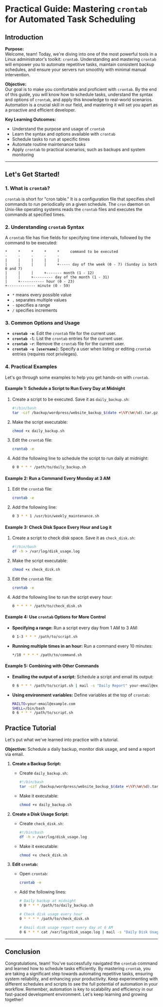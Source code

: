 # Practical Guide: Mastering `crontab` for Automated Task Scheduling

## Introduction

**Purpose:**  
Welcome, team! Today, we're diving into one of the most powerful tools in a Linux administrator's toolkit: `crontab`. Understanding and mastering `crontab` will empower you to automate repetitive tasks, maintain consistent backup schedules, and ensure your servers run smoothly with minimal manual intervention.

**Objective:**  
Our goal is to make you comfortable and proficient with `crontab`. By the end of this guide, you will know how to schedule tasks, understand the syntax and options of `crontab`, and apply this knowledge to real-world scenarios. Automation is a crucial skill in our field, and mastering it will set you apart as a proactive and efficient developer.

**Key Learning Outcomes:**

- Understand the purpose and usage of `crontab`
- Learn the syntax and options available with `crontab`
- Schedule tasks to run at specific times
- Automate routine maintenance tasks
- Apply `crontab` to practical scenarios, such as backups and system monitoring

---

## Let's Get Started!

### 1. What is `crontab`?

`crontab` is short for "cron table." It is a configuration file that specifies shell commands to run periodically on a given schedule. The `cron` daemon on Unix-like operating systems reads the `crontab` files and executes the commands at specified times.

### 2. Understanding `crontab` Syntax

A `crontab` file has five fields for specifying time intervals, followed by the command to be executed:

```
*     *     *     *     *     command to be executed
-     -     -     -     -
|     |     |     |     |
|     |     |     |     +----- day of the week (0 - 7) (Sunday is both 0 and 7)
|     |     |     +------- month (1 - 12)
|     |     +--------- day of the month (1 - 31)
|     +----------- hour (0 - 23)
+------------- minute (0 - 59)
```

- `*` means every possible value
- `,` separates multiple values
- `-` specifies a range
- `/` specifies increments

### 3. Common Options and Usage

- **`crontab -e`**: Edit the `crontab` file for the current user.
- **`crontab -l`**: List the `crontab` entries for the current user.
- **`crontab -r`**: Remove the `crontab` file for the current user.
- **`crontab -u [username]`**: Specify a user when listing or editing `crontab` entries (requires root privileges).

### 4. Practical Examples

Let's go through some examples to help you get hands-on with `crontab`.

#### Example 1: Schedule a Script to Run Every Day at Midnight

1. Create a script to be executed. Save it as `daily_backup.sh`:

    ```bash
    #!/bin/bash
    tar -czf /backup/wordpress/website_backup_$(date +\%Y\%m\%d).tar.gz -C /var/www/website/ .
    ```

2. Make the script executable:

    ```bash
    chmod +x daily_backup.sh
    ```

3. Edit the `crontab` file:

    ```bash
    crontab -e
    ```

4. Add the following line to schedule the script to run daily at midnight:

    ```bash
    0 0 * * * /path/to/daily_backup.sh
    ```

#### Example 2: Run a Command Every Monday at 3 AM

1. Edit the `crontab` file:

    ```bash
    crontab -e
    ```

2. Add the following line:

    ```bash
    0 3 * * 1 /usr/bin/weekly_maintenance.sh
    ```

#### Example 3: Check Disk Space Every Hour and Log it

1. Create a script to check disk space. Save it as `check_disk.sh`:

    ```bash
    #!/bin/bash
    df -h > /var/log/disk_usage.log
    ```

2. Make the script executable:

    ```bash
    chmod +x check_disk.sh
    ```

3. Edit the `crontab` file:

    ```bash
    crontab -e
    ```

4. Add the following line to run the script every hour:

    ```bash
    0 * * * * /path/to/check_disk.sh
    ```

#### Example 4: Use `crontab` Options for More Control

- **Specifying a range:** Run a script every day from 1 AM to 3 AM:

    ```bash
    0 1-3 * * * /path/to/script.sh
    ```

- **Running multiple times in an hour:** Run a command every 10 minutes:

    ```bash
    */10 * * * * /path/to/command.sh
    ```

#### Example 5: Combining with Other Commands

- **Emailing the output of a script:** Schedule a script and email its output:

    ```bash
    0 6 * * * /path/to/script.sh | mail -s "Daily Report" your-email@example.com
    ```

- **Using environment variables:** Define variables at the top of `crontab`:

    ```bash
    MAILTO=your-email@example.com
    SHELL=/bin/bash
    0 6 * * * /path/to/script.sh
    ```

## Practice Tutorial

Let's put what we've learned into practice with a tutorial.

**Objective:** Schedule a daily backup, monitor disk usage, and send a report via email.

1. **Create a Backup Script:**
    - Create `daily_backup.sh`:

        ```bash
        #!/bin/bash
        tar -czf /backup/wordpress/website_backup_$(date +\%Y\%m\%d).tar.gz -C /var/www/website/ .
        ```

    - Make it executable:

        ```bash
        chmod +x daily_backup.sh
        ```

2. **Create a Disk Usage Script:**
    - Create `check_disk.sh`:

        ```bash
        #!/bin/bash
        df -h > /var/log/disk_usage.log
        ```

    - Make it executable:

        ```bash
        chmod +x check_disk.sh
        ```

3. **Edit `crontab`:**
    - Open `crontab`:

        ```bash
        crontab -e
        ```

    - Add the following lines:

        ```bash
        # Daily backup at midnight
        0 0 * * * /path/to/daily_backup.sh

        # Check disk usage every hour
        0 * * * * /path/to/check_disk.sh

        # Email disk usage report every day at 6 AM
        0 6 * * * cat /var/log/disk_usage.log | mail -s "Daily Disk Usage Report" your-email@example.com
        ```

---

## Conclusion

Congratulations, team! You've successfully navigated the `crontab` command and learned how to schedule tasks efficiently. By mastering `crontab`, you are taking a significant step towards automating repetitive tasks, ensuring system reliability, and enhancing your productivity. Keep experimenting with different schedules and scripts to see the full potential of automation in your workflow. Remember, automation is key to scalability and efficiency in our fast-paced development environment. Let's keep learning and growing together!
